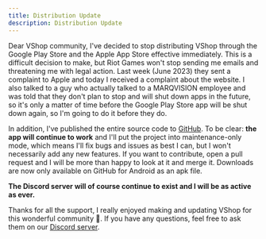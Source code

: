 ```yaml
---
title: Distribution Update
description: Distribution Update
---
```

Dear VShop community,
I've decided to stop distributing VShop through the Google Play Store and the Apple App Store effective immediately. This is a difficult decision to make, but Riot Games won't stop sending me emails and threatening me with legal action. Last week (June 2023) they sent a complaint to Apple and today I received a complaint about the website. I also talked to a guy who actually talked to a MARQVISION employee and was told that they don't plan to stop and will shut down apps in the future, so it's only a matter of time before the Google Play Store app will be shut down again, so I'm going to do it before they do.

In addition, I've published the entire source code to [GitHub](https://github.com/vshopapp/mobile). To be clear: **the app will continue to work** and I'll put the project into maintenance-only mode, which means I'll fix bugs and issues as best I can, but I won't necessarily add any new features. If you want to contribute, open a pull request and I will be more than happy to look at it and merge it. Downloads are now only available on GitHub for Android as an apk file.

**The Discord server will of course continue to exist and I will be as active as ever.**

Thanks for all the support, I really enjoyed making and updating VShop for this wonderful community 💖. If you have any questions, feel free to ask them on our [Discord server](https://vshop.one/discord).